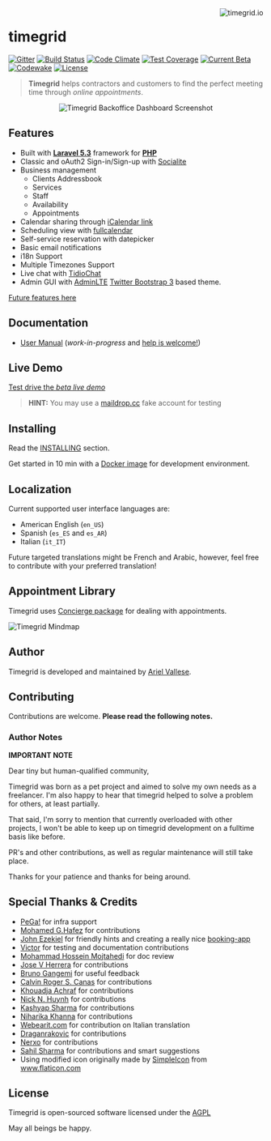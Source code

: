 <a href="http://www.timegrid.io/">
    <img src="http://i.imgur.com/pUUoU6H.png" alt="timegrid.io" title="timegrid.io" align="right" />
</a>

timegrid
============

[![Gitter](https://img.shields.io/gitter/room/nwjs/nw.js.svg?maxAge=2592000?style=flat-square)](https://gitter.im/alariva/timegridDevelopment)
[![Build Status](https://travis-ci.org/timegridio/timegrid.svg?branch=master)](https://travis-ci.org/timegridio/timegrid)
[![Code Climate](https://codeclimate.com/github/timegridio/timegrid/badges/gpa.svg)](https://codeclimate.com/github/timegridio/timegrid)
[![Test Coverage](https://codeclimate.com/github/timegridio/timegrid/badges/coverage.svg)](https://codeclimate.com/github/timegridio/timegrid/coverage)
[![Current Beta](https://img.shields.io/badge/dev--beta-5.0-yellow.svg?style=flat-square)](http://demo.timegrid.io/)
[![Codewake](https://www.codewake.com/badges/ask_question_flat_square.svg)](https://www.codewake.com/p/timegrid)
[![License](https://img.shields.io/:license-AGPL--3.0-blue.svg?style=flat-square)](http://www.gnu.org/licenses/agpl-3.0.txt)

> **Timegrid** helps contractors and customers to find the perfect meeting time through *online appointments*.

<div style="text-align:center">
  <img src="http://i.imgur.com/YOQBoVx.png" alt="Timegrid Backoffice Dashboard Screenshot">
</div>

## Features

  * Built with [**Laravel 5.3**](http://laravel.com/docs/5.3) framework for [**PHP**](http://php.net/)
  * Classic and oAuth2 Sign-in/Sign-up with [Socialite](https://github.com/laravel/socialite)
  * Business management
    * Clients Addressbook
    * Services
    * Staff
    * Availability
    * Appointments
  * Calendar sharing through [iCalendar link](https://en.wikipedia.org/wiki/ICalendar)
  * Scheduling view with [fullcalendar](https://github.com/fullcalendar)
  * Self-service reservation with datepicker
  * Basic email notifications
  * i18n Support
  * Multiple Timezones Support
  * Live chat with [TidioChat](https://www.tidiochat.com/)
  * Admin GUI with [AdminLTE](https://github.com/almasaeed2010/AdminLTE) [Twitter Bootstrap 3](https://github.com/twbs/bootstrap) based theme.

[Future features here](https://github.com/timegridio/timegrid/issues?q=is%3Aissue+is%3Aopen+label%3Afeature-request)

## Documentation

  * [User Manual](http://www.timegrid.io/docs/en/user-manual/) (*work-in-progress* and [help is welcome!](https://github.com/timegridio/timegrid/issues/117))

## Live Demo

[Test drive the *beta live demo*](http://demo.timegrid.io)

> **HINT:** You may use a [maildrop.cc](http://maildrop.cc/) fake account for testing

## Installing

Read the [INSTALLING](INSTALLING.md) section.

Get started in 10 min with a [Docker image](https://github.com/timegridio/dockerfiles) for development environment.

## Localization

Current supported user interface languages are:

  * American English (`en_US`)
  * Spanish (`es_ES` and `es_AR`)
  * Italian (`it_IT`)

Future targeted translations might be French and Arabic, however, feel free to contribute with your preferred 
translation!

## Appointment Library

Timegrid uses [Concierge package](https://github.com/timegridio/concierge) for dealing with appointments.

![Timegrid Mindmap](http://i.imgur.com/gXBFMor.png)

## Author

Timegrid is developed and maintained by [Ariel Vallese](http://alariva.com).

## Contributing

Contributions are welcome. **Please read the following notes.**

### Author Notes

**IMPORTANT NOTE**

Dear tiny but human-qualified community,

Timegrid was born as a pet project and aimed to solve my own needs as a freelancer.
I'm also happy to hear that timegrid helped to solve a problem for others, at least partially.

That said, I'm sorry to mention that currently overloaded with other projects, I won't be
able to keep up on timegrid development on a fulltime basis like before.

PR's and other contributions, as well as regular maintenance will still take place.

Thanks for your patience and thanks for being around.

## Special Thanks & Credits

  * [PeGa!](http://ar.linkedin.com/in/pabloegonzalez) for infra support
  * [Mohamed G.Hafez](https://github.com/mg-freelancer) for contributions
  * [John Ezekiel](https://github.com/zeke8402) for friendly hints and creating a really nice [booking-app](https://github.com/zeke8402/booking-app)
  * [Victor](https://github.com/pappavic) for testing and documentation contributions
  * [Mohammad Hossein Mojtahedi](https://github.com/MHM5000) for doc review
  * [Jose V Herrera](https://github.com/josevh) for contributions
  * [Bruno Gangemi](https://github.com/brugasoft) for useful feedback
  * [Calvin Roger S. Canas](https://github.com/calvincanas) for contributions
  * [Khouadja Achraf](https://github.com/achrafkh) for contributions
  * [Nick N. Huynh](https://github.com/finalblast) for contributions
  * [Kashyap Sharma](https://github.com/Kashyap12) for contributions
  * [Niharika Khanna](https://github.com/niharikak101) for contributions
  * [Webearit.com](https://www.webearit.com/) for contribution on Italian translation
  * [Draganrakovic](https://github.com/draganrakovic) for contributions
  * [Nerxo](https://github.com/Nerxo) for contributions
  * [Sahil Sharma](https://github.com/sahilsharma011) for contributions and smart suggestions
  * Using modified icon originally made by [SimpleIcon](http://www.flaticon.com/authors/simpleicon) from www.flaticon.com

## License

Timegrid is open-sourced software licensed under the [AGPL](http://www.gnu.org/licenses/agpl-3.0-standalone.html)

May all beings be happy.
